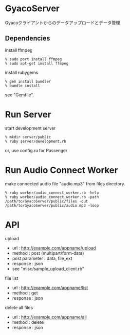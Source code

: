 GyacoServer
===========
Gyacoクライアントからのデータアップロードとデータ管理

Dependencies
------------

install ffmpeg

    % sudo port install ffmpeg
    % sudo apt-get install ffmpeg

install rubygems

    % gem install bundler
    % bundle install

see "Gemfile".


Run Server
==========

start development server

    % mkdir server/public
    % ruby server/development.rb

or, use config.ru for Passenger


Run Audio Connect Worker
==========

make connected audio file "audio.mp3" from files directory.

    % ruby worker/audio_connect_worker.rb -help
    % ruby worker/audio_connect_worker.rb -path /path/to/GyacoServer/public/files -out /path/to/GyacoServer/public/audio.mp3 -loop


API
===

upload

 * url : http://example.com/appname/upload
 * method : post (multipart/form-data)
 * post parameter : data, file_ext
 * response : json
 * see "misc/sample_upload_client.rb"

file list

 * url : http://example.com/appname/list
 * method : get
 * response : json

delete all files

 * url : http://example.com/appname/all
 * method : delete
 * response : json
